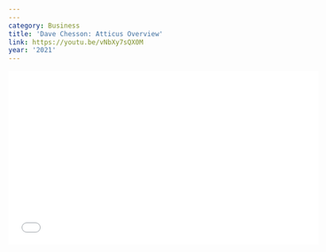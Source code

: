```yaml
---
---
category: Business
title: 'Dave Chesson: Atticus Overview'
link: https://youtu.be/vNbXy7sQX0M
year: '2021'
---
```

<iframe width="560" height="315" src="{{ page.link }}" frameborder="0" allowfullscreen></iframe>

